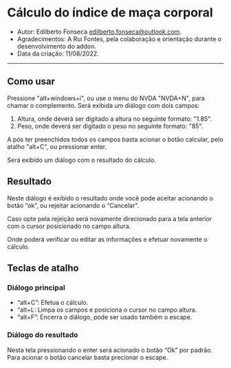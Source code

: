# Cálculo do índice de maça corporal # 

* Autor: Edilberto Fonseca <edilberto.fonseca@outlook.com>.
* Agradecimentos: A Rui Fontes, pela colaboração e orientação durante o desenvolvimento do addon.
* Data da criação: 11/08/2022.

----------

## Como usar ##

Pressione "alt+windows+i", ou use o menu do NVDA "NVDA+N", para chamar o complemento. Será exibida um diálogo com dois campos:

1. Altura, onde deverá ser digitado a altura no seguinte formato: "1.85".
2. Peso, onde deverá ser digitado o peso no seguinte formato: "85".

A pós ter preenchidos todos os campos basta acionar o botão calcular, pelo atalho "alt+C", ou pressionar enter.

Será exibido um diálogo com o resultado do cálculo.

## Resultado ##

Neste diálogo é exibido o resultado onde você pode aceitar acionando o botão “ok”, ou rejeitar acionando o “Cancelar”.

Caso opte pela rejeição será novamente direcionado para a tela anterior com o cursor posicionado no campo altura.

Onde poderá verificar ou editar as informações  e efetuar novamente o cálculo.

## Teclas de atalho ##

### Diálogo principal ###

* “alt+C”: Efetua o cálculo.
* “alt+L: Limpa os campos e posiciona o cursor no campo altura.
* “alt+F”: Encerra o diálogo, pode ser usado também o escape.

### Diálogo do resultado ###

Nesta tela pressionando o enter será acionado o botão “Ok” por padrão. Para acionar o botão cancelar basta precionar o escape.
